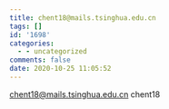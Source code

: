 ```yaml
---
title: chent18@mails.tsinghua.edu.cn
tags: []
id: '1698'
categories:
  - - uncategorized
comments: false
date: 2020-10-25 11:05:52
---
```


chent18@mails.tsinghua.edu.cn chent18